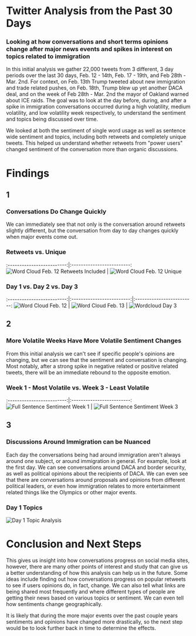 # Twitter Analysis from the Past 30 Days #
### Looking at how conversations and short terms opinions change after major news events and spikes in interest on topics related to immigration ###

In this initial analysis we gather 22,000 tweets from 3 different, 3 day periods over the last 30 days, Feb. 12 - 14th, Feb. 17 - 19th, and Feb 28th - Mar. 2nd. For context, on Feb. 13th Trump tweeted about new immigration and trade related pushes, on Feb. 18th, Trump blew up yet another DACA deal, and on the week of Feb 28th - Mar. 2nd the mayor of Oakland warned about ICE raids. The goal was to look at the day before, during, and after a spike in immigration conversations occurred during a high volatility, medium volatility, and low volatility week respectively, to understand the sentiment and topics being discussed over time. 

We looked at both the sentiment of single word usage as well as sentence wide sentiment and topics, including both retweets and completely unique tweets. This helped us understand whether retweets from "power users" changed sentiment of the conversation more than organic discussions. 

# Findings #

## 1 ##
### Conversations Do Change Quickly ###

We can immediately see that not only is the conversation around retweets slightly different, but the conversation from day to day changes quickly when major events come out. 

### Retweets vs. Unique ###
:-------------------------:|:-------------------------:
![Word Cloud Feb. 12 Retweets Included](figs/Wordcloud_Day1.png) | ![Word Cloud Feb. 12 Unique](figs/Wordcloud_Day1_unique.png)

### Day 1 vs. Day 2 vs. Day 3 ###
:-------------------------:|:-------------------------:|:-------------------------:
![Word Cloud Feb. 12](figs/Wordcloud_Day1.png) | ![Word Cloud Feb. 13](figs/Wordcloud_Day2.png) | ![Wordcloud Day 3](figs/Wordcloud_Day3.png)

## 2 ##
### More Volatile Weeks Have More Volatile Sentiment Changes ###

From this initial analysis we can't see if specific people's opinions are changing, but we can see that the sentiment and conversation is changing. Most notably, after a strong spike in negative related or positive related tweets, there will be an immediate rebound to the opposite emotion. 

### Week 1 - Most Volatile vs. Week 3 - Least Volatile ###
:-------------------------:|:-------------------------:
![Full Sentence Sentiment Week 1](figs/Week1_Full.png) | ![Full Sentence Sentiment Week 3](figs/Week3_Full.png)

## 3 ##
### Discussions Around Immigration can be Nuanced ###

Each day the conversations being had around immigration aren't always around one subject, or around immigration in general. For example, look at the first day. We can see conversations around DACA and border security, as well as political opinions about the recipients of DACA. We can even see that there are conversations around proposals and opinions from different political leaders, or even how immigration relates to more entertainment related things like the Olympics or other major events. 

### Day 1 Topics ###
![Day 1 Topic Analysis](figs/Topics_Day1.png)

# Conclusion and Next Steps #

This gives us insight into how conversations progress on social media sites, however, there are many other points of interest and study that can give us a better understanding of how this analysis can help us in the future. Some ideas include finding out how conversations progress on popular retweets to see if users opinions do, in fact, change. We can also tell what links are being shared most frequently and where different types of people are getting their news based on various topics or sentiment. We can even tell how sentiments change geographically. 

It is likely that during the more major events over the past couple years sentiments and opinions have changed more drastically, so the next step would be to look further back in time to determine the effects. 
